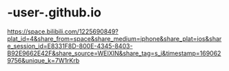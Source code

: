 # -user-.github.io
https://space.bilibili.com/1225690849?plat_id=4&share_from=space&share_medium=iphone&share_plat=ios&share_session_id=E8331F8D-800E-4345-8403-B92E9662E42F&share_source=WEIXIN&share_tag=s_i&timestamp=1690629756&unique_k=7W1rKrb
